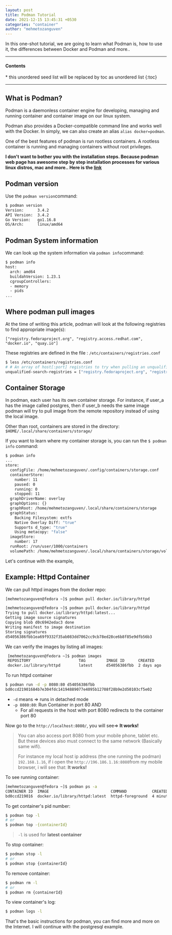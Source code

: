 ```yaml
---
layout: post
title: Podman Tutorial
date: 2021-12-15 13:45:31 +0530
categories: "container"
author: "mehmetozanguven"
---
```


In this one-shot tutorial, we are going to learn what Podman is, how to use it, the differences between Docker and Podman and more..

<nav class="custom-table-of-contents">
<hr class="horizontal-line">
  <h4 class="table-of-contents-title">Contents</h4>
  * this unordered seed list will be replaced by toc as unordered list
  {:toc}
 <hr class="horizontal-line">
</nav>

## What is Podman?

Podman is a daemonless container engine for developing, managing and running container and container image on our linux system.

Podman also provides a Docker-compatible command line and works well with the Docker. In simply, we can also create an alias `alias docker=podman`.

One of the best features of podman is run rootless containers. A rootless container is running and managing containers without root privileges.

**I don't want to bother you with the installation steps. Because podman web page has awesome step by step installation processes for various linux distros, mac and more.. Here is the [link](https://podman.io/getting-started/installation)**

## Podman version

Use the `podman version`command:

```bash
$ podman version
Version:      3.4.2
API Version:  3.4.2
Go Version:   go1.16.8
OS/Arch:      linux/amd64
```

## Podman System information

We can look up the system information via `podman info`command:

```bash
$ podman info
host:
  arch: amd64
  buildahVersion: 1.23.1
  cgroupControllers:
  - memory
  - pids
...
```

## Where podman pull images

At the time of writing this article, podman will look at the following registries to find appropriate image(s):

```wiki
["registry.fedoraproject.org", "registry.access.redhat.com", "docker.io", "quay.io"]
```

These registries are defined in the file : `/etc/containers/registries.conf`

```bash
$ less /etc/containers/registries.conf
# # An array of host[:port] registries to try when pulling an unqualified image, in order.
unqualified-search-registries = ["registry.fedoraproject.org", "registry.access.redhat.com", "docker.io", "quay.io"]

```

## Container Storage

In podman, each user has its own container storage. For instance, if user_a has the image called postgres, then if user_b needs the same image podman will try to pull image from the remote repository instead of using the local image.

Other than root, containers are stored in the directory: `$HOME/.local/share/containers/storage/`

If you want to learn where my container storage is, you can run the `$ podman info` command:

```bash
$ podman info
...
store:
  configFile: /home/mehmetozanguven/.config/containers/storage.conf
  containerStore:
    number: 11
    paused: 0
    running: 0
    stopped: 11
  graphDriverName: overlay
  graphOptions: {}
  graphRoot: /home/mehmetozanguven/.local/share/containers/storage
  graphStatus:
    Backing Filesystem: extfs
    Native Overlay Diff: "true"
    Supports d_type: "true"
    Using metacopy: "false"
  imageStore:
    number: 17
  runRoot: /run/user/1000/containers
  volumePath: /home/mehmetozanguven/.local/share/containers/storage/volumes
```

Let's continue with the example,

## Example: Httpd Container

We can pull httpd images from the docker repo:

```bash
[mehmetozanguven@fedora ~]$ podman pull docker.io/library/httpd

[mehmetozanguven@fedora ~]$ podman pull docker.io/library/httpd
Trying to pull docker.io/library/httpd:latest...
Getting image source signatures
Copying blob d0c6942edac3 done
Writing manifest to image destination
Storing signatures
d54056386fbb1ea69f9332f35ab083dd7062cc9cb78ed28ce6b8f85e9dfb56b3
```

We can verify the images by listing all images:

```bash
 [mehmetozanguven@fedora ~]$ podman images
 REPOSITORY                     TAG         IMAGE ID      CREATED      SIZE
 docker.io/library/httpd        latest      d54056386fbb  2 days ago   142 MB
```

To run httpd container

```bash
$ podman run -d -p 8080:80 d54056386fbb
bd0ccd21901684b7e304fdc14194889077e4095b12708f28b9e2d50103cf5e02
```

- `-d` means => runs in detached mode
- `-p 8080:80`: Run Container in port 80 AND
  - For all requests in the host with port 8080 redirects to the container port 80

Now go to the `http://localhost:8080/`, you will see=> **It works!**

> You can also access port 8080 from your mobile phone, tablet etc. But these devices also must connect to the same network (Basically same wifi).
>
> For instance my local host ip address (the one running the podman) `192.168.1.16`, if i open the `http://196.186.1.16:8080`from my mobile browser, i will see that: **It works!**

To see running container:

```bash
[mehmetozanguven@fedora ~]$ podman ps -a
CONTAINER ID  IMAGE                           COMMAND           CREATED        STATUS            PORTS                 NAMES
bd0ccd219016  docker.io/library/httpd:latest  httpd-foreground  4 minutes ago  Up 4 minutes ago  0.0.0.0:8080->80/tcp  infallible_shockley
```

To get container's pid number:

```bash
$ podman top -l
# or
$ podman top -{containerId}
```

> `-l` is used for **latest container**

To stop container:

```bash
$ podman stop -l
# or
$ podman stop {containerId}
```

To remove container:

```bash
$ podman rm -l
# or
$ podman rm {containerId}
```

To view container's log:

```bash
$ podman logs -l
```

That's the basic instructions for podman, you can find more and more on the Internet. I will continue with the postgresql example.
